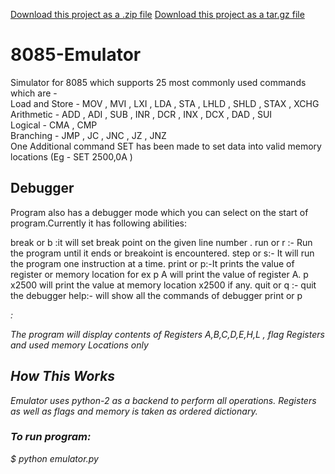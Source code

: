 <a class="zip_download_link" href="https://github.com/vishu-chaudhary/8085_Emulator/zipball/master">Download this project as a .zip file</a>
<a class="tar_download_link" href="https://github.com/vishu-chaudhary/8085_Emulator/tarball/master">Download this project as a tar.gz file</a>
# 8085-Emulator
Simulator for 8085 which supports 25 most commonly used commands which are -  
Load and Store - MOV , MVI , LXI , LDA , STA , LHLD , SHLD , STAX , XCHG  
Arithmetic - ADD , ADI , SUB , INR , DCR , INX , DCX , DAD , SUI  
Logical - CMA , CMP  
Branching - JMP , JC , JNC , JZ , JNZ  
One Additional command SET has been made to set data into valid memory locations (Eg - SET 2500,0A )  
## Debugger
Program also has a debugger mode which you can select on the start of program.Currently it has following abilities:

break or b <lineNumber>          :it will set break point on the given line number .
run or r :- Run the program until it ends or breakoint is encountered.
step or s:- It will run the program one instruction at a time.
print or p:-It prints the value of register or memory location for ex p A will print the value of register A.
 p x2500 will print the value at memory location x2500 if any.
quit or q :- quit the debugger
help:- will show all the commands of debugger
print or p <address or Register> :



The program will display contents of Registers A,B,C,D,E,H,L , flag Registers and used memory Locations only

## How This Works
Emulator uses python-2 as a backend to perform all operations.
Registers as well as flags and memory is taken as ordered dictionary.
### To run program:
$ python emulator.py
